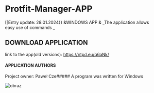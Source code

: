 # Protfit-Manager-APP
[[Entry update: 28.01.2024}}
      &WINDOWS APP &
_The application allows easy use of commands _

## DOWNLOAD APPLICATION
link to the app(old versions): https://ntpd.eu/q6aNk/

#### APPLICATION AUTHORS
Project owner: Paweł Cze#####
A program was written for Windows


![obraz](https://github.com/pawcio06141/Protfit-Manager-APP/assets/157916170/83931c2e-86b6-4a7b-a329-840c5a733508)


